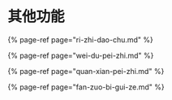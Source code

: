 # 其他功能

{% page-ref page="ri-zhi-dao-chu.md" %}

{% page-ref page="wei-du-pei-zhi.md" %}

{% page-ref page="quan-xian-pei-zhi.md" %}

{% page-ref page="fan-zuo-bi-gui-ze.md" %}

